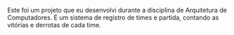 Este foi um projeto que eu desenvolvi durante a disciplina de Arquitetura de Computadores. 
É um sistema de registro de times e partida, contando as vitórias e derrotas de cada time.
